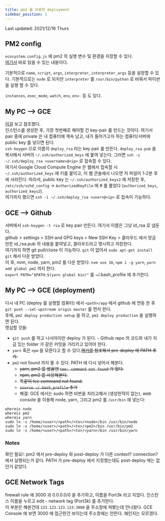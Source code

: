 ```yaml
---
title: pm2 를 이용한 deployment
sidebar_position: 1
---
```

Last updated: 2021/12/16 Thurs

## PM2 config
`ecosystem.config.js` 에 pm2 의 실행 변수 및 환경을 지정할 수 있다.  
[여기서](https://pm2.keymetrics.io/docs/usage/application-declaration/) 바로 읽을 수 있는 내용이다.

기본적으로 `name`, `script`, `args`, `interpreter`, `interpreter_args` 등을 설정할 수 있다. 기본적으로는 `node` 로 되지만 `interpreter` 를 `/usr/bin/python` 로 바꿔서 파이썬을 실행 할 수 있다.  

`instances`, `exec_mode`, `watch`, `env`, `env-` 등 도 있다.

## My PC --> GCE
[이걸](https://hashinteractive.com/blog/ci-cd-using-pm2-deploy-for-node-application/) 보고 참조했다.  
인스턴스를 생성한 후, 가장 첫번째로 해야할 건 key-pair 를 만드는 것이다. 여기서 pair 중에 private 은 내 컴퓨터에 계속 남고, 내가 들어가고자 하는 컴퓨터/서버에 public key 를 넣으면 된다.  
`ssh-keygen` 으로 이름이 `deploy_rsa` 라는 key pair 를 만든다. `deploy_rsa.pub` 을 복사해서 서버의 `~/.ssh/authorized_keys` 에 붙여 넣는다. 그러면 `ssh -i ~/.ssh/deploy_rsa <username>@<ip>` 로 접속할 수 있다.  
여기서 Google Cloud Compute Engine 은 웹에서 접속할 시 `~/.ssh/authorized_keys` 에 키를 붙이고, 이 웹 콘솔에서 나오면 저 파일이 1-2분 후에 사라진다. 따라서, public key 는 `~/.ssh/authorized_keys2` 에 저장한 후, `/etc/ssh/sshd_config` -> `AuthorizedKeyFile` 에 # 를 풀었다 (`authorized_keys`, `authorized_keys2`).  
여기까지 했으면 `ssh -i ~/.ssh/deploy_rsa <user>@<ip>` 로 접속이 가능하다.  

## GCE --> Github
서버에서 `ssh-keygen -t rsa` 로 key pair 만든다. 여기서 이름은 그냥 id_rsa 로 냅둔다.  
github > settings > SSH and GPG keys > New SSH Key > 클라우드 에서 방금 만든 id_rsa.pub 의 내용을 붙여넣고, 클라우드라고 명시하고 저장한다.  
여기까지 하면 git pull/clone 이 가능하다. `git` 이 없어서 `sudo apt-get install git` 해서 다운 받았다.  
이 후, nvm, node, yarn, pm2 를 다운 받았다. `nvm use 16`, `npm i -g yarn`, `yarn add global pm2` 까지 한다.  
`export PATH="$PATH:$(yarn global bin)"` 를 ~/.bash_profile 에 추가한다.  

## My PC --> GCE (deployment)
다시 내 PC (deploy 를 실행할 컴퓨터) 에서 `<path>/app` 에서 github 에 연동 한 후 `git push --set-upstream origin master` 를 먼저 한다.  
후에, `pm2 deploy production setup` 을 하고, `pm2 deploy production` 을 실행하면 된다.  
명심할 것들:
- `git push` 를 하고 나서야지만 deploy 가 된다. - Github repo 의 코드와 내가 지금 있는 folder 가 같은 커밋을 가리키고 있어야 한다.
- `yarn` 혹은 `npm` 을 모른다고 할 수 있다.~~[여기를](https://forum.gitlab.com/t/gitlab-ci-cd-npm-not-found/59318/8) 참조해서 pre-deploy 에 PATH 추가.~~
- `pm2` not found 까지 뜰 수 있다. PATH 에 다시 넣어서 해본다.
  - ~~yarn, pm2 를 썼을땐 `tee: command not found` 가 떴다.~~
  - ~~npm, pm2 를 사용해본다.~~
  - ~~똑같이 tee command not found.~~
  - ~~`source ~/.bash_profile` 추가~~
  - 해결: GCE 에서는 sudo 하면 비번을 치라고해서 (생성한적이 없는), web console 을 이용해 node, yarn, 그리고 pm2 를 `/usr/bin` 에 넣는다:
```
whereis node
whereis pm2
whereis yarn
sudo ln -s /home/<user>/<path>/<to>/<node>/bin /usr/bin/node
sudo ln -s /home/<user>/<path>/<to>/<pm2>/bin /usr/bin/pm2
sudo ln -s /home/<user>/<path>/<to>/<yarn>/bin /usr/bin/yarn
```
### Notes
확인 필요!: pm2 에서 pre-deploy 와 post-deploy 가 다른 context? connection? 에서 실행되는거 같다. PATH 가 pre-deploy 에서 지정했는데도 post-deploy 에는 없던거 같았다.

## GCE Network Tags
firewall rule 에 3000 과 0.0.0.0/0 을 추가하고, 이름을 Port3k 라고 지었다.
인스턴스 이름을 누르고 edit - network tag (Port3k) 를 추가한다.  
이 부분은 해본건데 `123.123.123.123:3000` 을 주소창에 쳐봤는데 안나왔다. GCE Console 에 보면 3000 에 접근한건 보이는데 주소창에는 안뜬다. 왜인지는 모르겠다.

